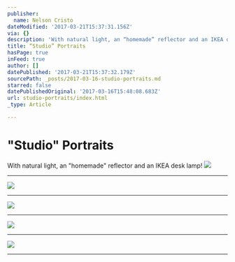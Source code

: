 ```yaml
---
publisher:
  name: Nelson Cristo
dateModified: '2017-03-21T15:37:31.156Z'
via: {}
description: 'With natural light, an “homemade” reflector and an IKEA desk lamp!'
title: “Studio” Portraits
hasPage: true
inFeed: true
author: []
datePublished: '2017-03-21T15:37:32.179Z'
sourcePath: _posts/2017-03-16-studio-portraits.md
starred: false
datePublishedOriginal: '2017-03-16T15:48:08.683Z'
url: studio-portraits/index.html
_type: Article

---
```

# "Studio" Portraits

With natural light, an "homemade" reflector and an IKEA desk lamp!
![](https://the-grid-user-content.s3-us-west-2.amazonaws.com/5df389e3-4348-4619-8548-a46a6e1b02e3.jpg)

---

![](https://the-grid-user-content.s3-us-west-2.amazonaws.com/2f982c2f-dcdb-495f-acf8-a4f04232781f.jpg)

---

![](https://the-grid-user-content.s3-us-west-2.amazonaws.com/6d5cecde-16f5-4154-9e62-afc697edcc8b.jpg)

---

![](https://the-grid-user-content.s3-us-west-2.amazonaws.com/fd244e55-7c0e-4fa8-a93d-a82b39c4c2ce.jpg)

---

![](https://the-grid-user-content.s3-us-west-2.amazonaws.com/b6376524-bab1-45cf-8d28-69760f6504a8.jpg)

---